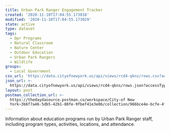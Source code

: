 ```yaml
---
title: Urban Park Ranger Engagement Tracker
created: '2020-11-10T17:04:55.173018'
modified: '2020-11-10T17:04:55.173029'
state: active
type: dataset
tags:
  - Dpr Programs
  - Natural Classroom
  - Nature Center
  - Outdoor Education
  - Urban Park Rangers
  - Wildlife
groups:
  - Local Government
csv_url: 'https://data.cityofnewyork.us/api/views/rcd4-qkns/rows.csv?accessType=DOWNLOAD'
json_url: >-
  https://data.cityofnewyork.us/api/views/rcd4-qkns/rows.json?accessType=DOWNLOAD
layout: post
postman_collection_url: >-
  https://thedaydasource.postman.co/workspace/City-of New
  York~3b6f7a46-5db5-42b1-80fe-9fbef41e3e06/collection/966bce4e-bcfe-4f9b-9288-a569efa2db62
---
```

Information about education programs run by Urban Park Ranger staff, including program types, activities, locations, and attendance.
